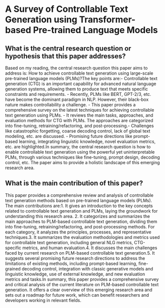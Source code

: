# A Survey of Controllable Text Generation using Transformer-based   Pre-trained Language Models

## What is the central research question or hypothesis that this paper addresses?

Based on my reading, the central research question this paper aims to address is: How to achieve controllable text generation using large-scale pre-trained language models (PLMs)?The key points are:- Controllable text generation (CTG) is an important capability for advanced natural language generation systems, allowing them to produce text that meets specific constraints and requirements. - Recently, PLMs like BERT, GPT-2/3, etc. have become the dominant paradigm in NLP. However, their black-box nature makes controllability a challenge. - This paper provides a comprehensive survey on the latest techniques for achieving controllable text generation using PLMs. - It reviews the main tasks, approaches, and evaluation methods for CTG with PLMs. The approaches are categorized into fine-tuning, retraining/refactoring, and post-processing.- Challenges like catastrophic forgetting, coarse decoding control, lack of global text modeling, etc. are discussed. - Promising future directions like prompt-based learning, integrating linguistic knowledge, novel evaluation metrics, etc. are highlighted.In summary, the central research question is how to enable controllable text generation using the powerful yet uninterpretable PLMs, through various techniques like fine-tuning, prompt design, decoding control, etc. The paper aims to provide a holistic landscape of this emerging research area.


## What is the main contribution of this paper?

This paper provides a comprehensive review and analysis of controllable text generation methods based on pre-trained language models (PLMs). The main contributions are:1. It gives an introduction to the key concepts related to controllable text generation and PLMs, laying the groundwork for understanding this research area. 2. It categorizes and summarizes the main approaches to PLM-based controllable text generation, dividing them into fine-tuning, retraining/refactoring, and post-processing methods. For each category, it analyzes the principles, processes, and representative techniques.3. It summarizes the evaluation methodologies and metrics used for controllable text generation, including general NLG metrics, CTG-specific metrics, and human evaluation.4. It discusses the main challenges faced by current research on PLM-based controllable text generation.5. It suggests several promising future research directions to address the limitations of existing methods, including prompt-based learning, fine-grained decoding control, integration with classic generative models and linguistic knowledge, use of external knowledge, and new evaluation metrics and tasks.In summary, this paper provides a comprehensive survey and critical analysis of the current literature on PLM-based controllable text generation. It offers a clear overview of this emerging research area and sets out a roadmap for future work, which can benefit researchers and developers working in relevant fields.

